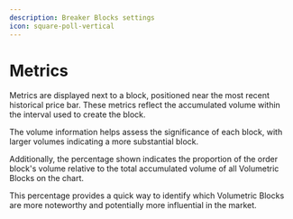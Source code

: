 ```yaml
---
description: Breaker Blocks settings
icon: square-poll-vertical
---
```


# Metrics

Metrics are displayed next to a block, positioned near the most recent historical price bar. These metrics reflect the accumulated volume within the interval used to create the block.&#x20;

The volume information helps assess the significance of each block, with larger volumes indicating a more substantial block.

Additionally, the percentage shown indicates the proportion of the order block's volume relative to the total accumulated volume of all Volumetric Blocks on the chart.&#x20;

This percentage provides a quick way to identify which Volumetric Blocks are more noteworthy and potentially more influential in the market.
